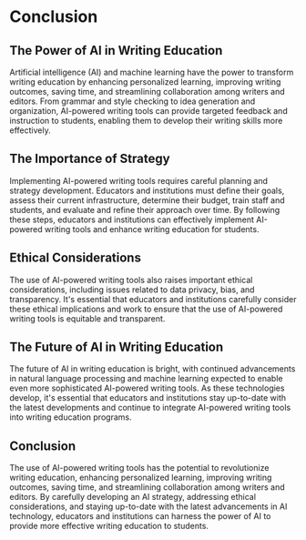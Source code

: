 # Conclusion

The Power of AI in Writing Education
------------------------------------

Artificial intelligence (AI) and machine learning have the power to transform writing education by enhancing personalized learning, improving writing outcomes, saving time, and streamlining collaboration among writers and editors. From grammar and style checking to idea generation and organization, AI-powered writing tools can provide targeted feedback and instruction to students, enabling them to develop their writing skills more effectively.

The Importance of Strategy
--------------------------

Implementing AI-powered writing tools requires careful planning and strategy development. Educators and institutions must define their goals, assess their current infrastructure, determine their budget, train staff and students, and evaluate and refine their approach over time. By following these steps, educators and institutions can effectively implement AI-powered writing tools and enhance writing education for students.

Ethical Considerations
----------------------

The use of AI-powered writing tools also raises important ethical considerations, including issues related to data privacy, bias, and transparency. It's essential that educators and institutions carefully consider these ethical implications and work to ensure that the use of AI-powered writing tools is equitable and transparent.

The Future of AI in Writing Education
-------------------------------------

The future of AI in writing education is bright, with continued advancements in natural language processing and machine learning expected to enable even more sophisticated AI-powered writing tools. As these technologies develop, it's essential that educators and institutions stay up-to-date with the latest developments and continue to integrate AI-powered writing tools into writing education programs.

Conclusion
----------

The use of AI-powered writing tools has the potential to revolutionize writing education, enhancing personalized learning, improving writing outcomes, saving time, and streamlining collaboration among writers and editors. By carefully developing an AI strategy, addressing ethical considerations, and staying up-to-date with the latest advancements in AI technology, educators and institutions can harness the power of AI to provide more effective writing education to students.